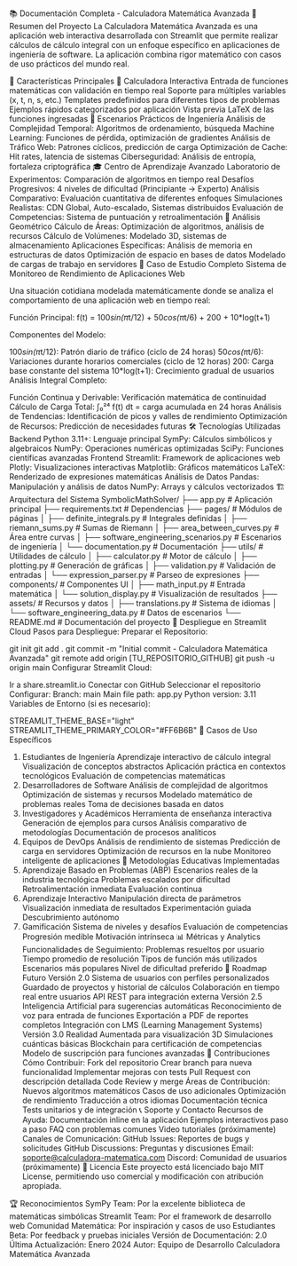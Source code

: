 📚 Documentación Completa - Calculadora Matemática Avanzada
🌟 Resumen del Proyecto
La Calculadora Matemática Avanzada es una aplicación web interactiva desarrollada con Streamlit que permite realizar cálculos de cálculo integral con un enfoque específico en aplicaciones de ingeniería de software. La aplicación combina rigor matemático con casos de uso prácticos del mundo real.

🎯 Características Principales
🧮 Calculadora Interactiva
Entrada de funciones matemáticas con validación en tiempo real
Soporte para múltiples variables (x, t, n, s, etc.)
Templates predefinidos para diferentes tipos de problemas
Ejemplos rápidos categorizados por aplicación
Vista previa LaTeX de las funciones ingresadas
🎯 Escenarios Prácticos de Ingeniería
Análisis de Complejidad Temporal: Algoritmos de ordenamiento, búsqueda
Machine Learning: Funciones de pérdida, optimización de gradientes
Análisis de Tráfico Web: Patrones cíclicos, predicción de carga
Optimización de Cache: Hit rates, latencia de sistemas
Ciberseguridad: Análisis de entropía, fortaleza criptográfica
🎓 Centro de Aprendizaje Avanzado
Laboratorio de Experimentos: Comparación de algoritmos en tiempo real
Desafíos Progresivos: 4 niveles de dificultad (Principiante → Experto)
Análisis Comparativo: Evaluación cuantitativa de diferentes enfoques
Simulaciones Realistas: CDN Global, Auto-escalado, Sistemas distribuidos
Evaluación de Competencias: Sistema de puntuación y retroalimentación
📐 Análisis Geométrico
Cálculo de Áreas: Optimización de algoritmos, análisis de recursos
Cálculo de Volúmenes: Modelado 3D, sistemas de almacenamiento
Aplicaciones Específicas:
Análisis de memoria en estructuras de datos
Optimización de espacio en bases de datos
Modelado de cargas de trabajo en servidores
🔬 Caso de Estudio Completo
Sistema de Monitoreo de Rendimiento de Aplicaciones Web

Una situación cotidiana modelada matemáticamente donde se analiza el comportamiento de una aplicación web en tiempo real:

Función Principal: f(t) = 100*sin(π*t/12) + 50*cos(π*t/6) + 200 + 10*log(t+1)

Componentes del Modelo:

100*sin(π*t/12): Patrón diario de tráfico (ciclo de 24 horas)
50*cos(π*t/6): Variaciones durante horarios comerciales (ciclo de 12 horas)
200: Carga base constante del sistema
10*log(t+1): Crecimiento gradual de usuarios
Análisis Integral Completo:

Función Continua y Derivable: Verificación matemática de continuidad
Cálculo de Carga Total: ∫₀²⁴ f(t) dt = carga acumulada en 24 horas
Análisis de Tendencias: Identificación de picos y valles de rendimiento
Optimización de Recursos: Predicción de necesidades futuras
🛠️ Tecnologías Utilizadas
Backend
Python 3.11+: Lenguaje principal
SymPy: Cálculos simbólicos y algebraicos
NumPy: Operaciones numéricas optimizadas
SciPy: Funciones científicas avanzadas
Frontend
Streamlit: Framework de aplicaciones web
Plotly: Visualizaciones interactivas
Matplotlib: Gráficos matemáticos
LaTeX: Renderizado de expresiones matemáticas
Análisis de Datos
Pandas: Manipulación y análisis de datos
NumPy: Arrays y cálculos vectorizados
🏗️ Arquitectura del Sistema
SymbolicMathSolver/
├── app.py                          # Aplicación principal
├── requirements.txt                # Dependencias
├── pages/                          # Módulos de páginas
│   ├── definite_integrals.py      # Integrales definidas
│   ├── riemann_sums.py            # Sumas de Riemann
│   ├── area_between_curves.py     # Área entre curvas
│   ├── software_engineering_scenarios.py  # Escenarios de ingeniería
│   └── documentation.py           # Documentación
├── utils/                          # Utilidades de cálculo
│   ├── calculator.py              # Motor de cálculo
│   ├── plotting.py                # Generación de gráficas
│   ├── validation.py              # Validación de entradas
│   └── expression_parser.py       # Parseo de expresiones
├── components/                     # Componentes UI
│   ├── math_input.py              # Entrada matemática
│   └── solution_display.py        # Visualización de resultados
├── assets/                         # Recursos y datos
│   ├── translations.py            # Sistema de idiomas
│   └── software_engineering_data.py  # Datos de escenarios
└── README.md                       # Documentación del proyecto
🚀 Despliegue en Streamlit Cloud
Pasos para Despliegue:
Preparar el Repositorio:

git init
git add .
git commit -m "Initial commit - Calculadora Matemática Avanzada"
git remote add origin [TU_REPOSITORIO_GITHUB]
git push -u origin main
Configurar Streamlit Cloud:

Ir a share.streamlit.io
Conectar con GitHub
Seleccionar el repositorio
Configurar:
Branch: main
Main file path: app.py
Python version: 3.11
Variables de Entorno (si es necesario):

STREAMLIT_THEME_BASE="light"
STREAMLIT_THEME_PRIMARY_COLOR="#FF6B6B"
🎯 Casos de Uso Específicos
1. Estudiantes de Ingeniería
Aprendizaje interactivo de cálculo integral
Visualización de conceptos abstractos
Aplicación práctica en contextos tecnológicos
Evaluación de competencias matemáticas
2. Desarrolladores de Software
Análisis de complejidad de algoritmos
Optimización de sistemas y recursos
Modelado matemático de problemas reales
Toma de decisiones basada en datos
3. Investigadores y Académicos
Herramienta de enseñanza interactiva
Generación de ejemplos para cursos
Análisis comparativo de metodologías
Documentación de procesos analíticos
4. Equipos de DevOps
Análisis de rendimiento de sistemas
Predicción de carga en servidores
Optimización de recursos en la nube
Monitoreo inteligente de aplicaciones
🧠 Metodologías Educativas Implementadas
1. Aprendizaje Basado en Problemas (ABP)
Escenarios reales de la industria tecnológica
Problemas escalados por dificultad
Retroalimentación inmediata
Evaluación continua
2. Aprendizaje Interactivo
Manipulación directa de parámetros
Visualización inmediata de resultados
Experimentación guiada
Descubrimiento autónomo
3. Gamificación
Sistema de niveles y desafíos
Evaluación de competencias
Progresión medible
Motivación intrínseca
📊 Métricas y Analytics
Funcionalidades de Seguimiento:
Problemas resueltos por usuario
Tiempo promedio de resolución
Tipos de función más utilizados
Escenarios más populares
Nivel de dificultad preferido
🔮 Roadmap Futuro
Versión 2.0
 Sistema de usuarios con perfiles personalizados
 Guardado de proyectos y historial de cálculos
 Colaboración en tiempo real entre usuarios
 API REST para integración externa
Versión 2.5
 Inteligencia Artificial para sugerencias automáticas
 Reconocimiento de voz para entrada de funciones
 Exportación a PDF de reportes completos
 Integración con LMS (Learning Management Systems)
Versión 3.0
 Realidad Aumentada para visualización 3D
 Simulaciones cuánticas básicas
 Blockchain para certificación de competencias
 Modelo de suscripción para funciones avanzadas
🤝 Contribuciones
Cómo Contribuir:
Fork del repositorio
Crear branch para nueva funcionalidad
Implementar mejoras con tests
Pull Request con descripción detallada
Code Review y merge
Áreas de Contribución:
Nuevos algoritmos matemáticos
Casos de uso adicionales
Optimización de rendimiento
Traducción a otros idiomas
Documentación técnica
Tests unitarios y de integración
📞 Soporte y Contacto
Recursos de Ayuda:
Documentación inline en la aplicación
Ejemplos interactivos paso a paso
FAQ con problemas comunes
Video tutoriales (próximamente)
Canales de Comunicación:
GitHub Issues: Reportes de bugs y solicitudes
GitHub Discussions: Preguntas y discusiones
Email: soporte@calculadora-matematica.com
Discord: Comunidad de usuarios (próximamente)
📄 Licencia
Este proyecto está licenciado bajo MIT License, permitiendo uso comercial y modificación con atribución apropiada.

🏆 Reconocimientos
SymPy Team: Por la excelente biblioteca de matemáticas simbólicas
Streamlit Team: Por el framework de desarrollo web
Comunidad Matemática: Por inspiración y casos de uso
Estudiantes Beta: Por feedback y pruebas iniciales
Versión de Documentación: 2.0
Última Actualización: Enero 2024
Autor: Equipo de Desarrollo Calculadora Matemática Avanzada